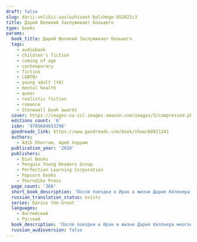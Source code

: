 ```yaml
---
draft: false
slug: darii-velikii-zasluzhivaet-bolshego-b52021c3
title: Дарий Великий Заслуживает Большего
type: books
params:
  book_title: Дарий Великий Заслуживает Большего
  tags:
    - audiobook
    - children's fiction
    - coming of age
    - contemporary
    - fiction
    - LGBTQ+
    - young adult (YA)
    - mental health
    - queer
    - realistic fiction
    - romance
    - Stonewall book awards
  cover: https://images-na.ssl-images-amazon.com/images/S/compressed.photo.goodreads.com/books/1650101290i/60821241.jpg
  editions count: '6'
  isbn: '9785604653296'
  goodreads_link: https://www.goodreads.com/book/show/60821241
  authors:
    - Adib Khorram, Адиб Хоррам
  publication_year: '2019'
  publishers:
    - Dial Books
    - Penguin Young Readers Group
    - Perfection Learning Corporation
    - Popcorn books
    - Thorndike Press
  page_count: '368'
  short_book_description: 'После поездки в Иран в жизни Дария Келлнера многое изменилось: он наконец наладил отношения с отцом, занимается футболом, работает в чайном магазине, а со своим лучшим другом Сухрабом общается по...'
  russian_translation_status: exists
  series: Darius the Great
  languages:
    - Английский
    - Русский
  book_description: 'После поездки в Иран в жизни Дария Келлнера многое изменилось: он наконец наладил отношения с отцом, занимается футболом, работает в чайном магазине, а со своим лучшим другом Сухрабом общается по скайпу. А еще он влюбился.Но вскоре все рушится: работа в магазине дается ему с трудом, Сухраб не отвечает на звонки, отец постоянно в командировках. И еще, кажется, Дарий влюбился не в того...Дарий в порядке — как будто он наконец нашел себя в этом мире. Но, может, быть в порядке — недостаточно? Может, Дарий заслуживает большего?'
  russian_audioversion: false
---
```

